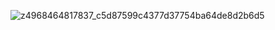 
![z4968464817837_c5d87599c4377d37754ba64de8d2b6d5](https://github.com/nguyenthuha04/ui/assets/125620517/36277451-5ec7-4497-adaf-8c67df65e8ee)
